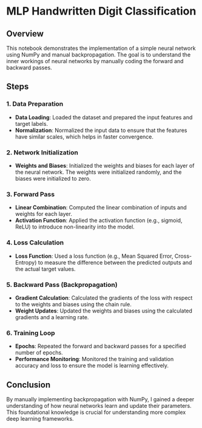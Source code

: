 # MLP Handwritten Digit Classification

## Overview
This notebook demonstrates the implementation of a simple neural network using NumPy and manual backpropagation. The goal is to understand the inner workings of neural networks by manually coding the forward and backward passes.

## Steps

### 1. Data Preparation
- **Data Loading**: Loaded the dataset and prepared the input features and target labels.
- **Normalization**: Normalized the input data to ensure that the features have similar scales, which helps in faster convergence.

### 2. Network Initialization
- **Weights and Biases**: Initialized the weights and biases for each layer of the neural network. The weights were initialized randomly, and the biases were initialized to zero.

### 3. Forward Pass
- **Linear Combination**: Computed the linear combination of inputs and weights for each layer.
- **Activation Function**: Applied the activation function (e.g., sigmoid, ReLU) to introduce non-linearity into the model.

### 4. Loss Calculation
- **Loss Function**: Used a loss function (e.g., Mean Squared Error, Cross-Entropy) to measure the difference between the predicted outputs and the actual target values.

### 5. Backward Pass (Backpropagation)
- **Gradient Calculation**: Calculated the gradients of the loss with respect to the weights and biases using the chain rule.
- **Weight Updates**: Updated the weights and biases using the calculated gradients and a learning rate.

### 6. Training Loop
- **Epochs**: Repeated the forward and backward passes for a specified number of epochs.
- **Performance Monitoring**: Monitored the training and validation accuracy and loss to ensure the model is learning effectively.

## Conclusion
By manually implementing backpropagation with NumPy, I gained a deeper understanding of how neural networks learn and update their parameters. This foundational knowledge is crucial for understanding more complex deep learning frameworks.

